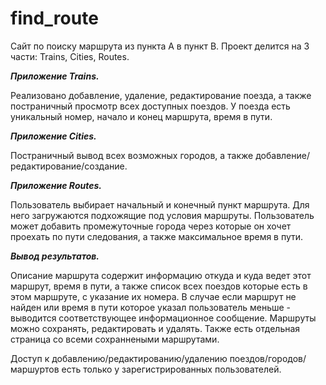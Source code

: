 # find_route
Сайт по поиску маршрута из пункта A в пункт B.
Проект делится на 3 части: Trains, Cities, Routes.


_**Приложение Trains.**_

Реализовано добавление, удаление, редактирование поезда, а также постраничный просмотр всех доступных поездов. У поезда есть уникальный номер, начало и конец маршрута, время в пути.

**_Приложение Cities._**

Постраничный вывод всех возможных городов, а также добавление/редактирование/создание.

**_Приложение Routes._**

Пользователь выбирает начальный и конечный пункт маршрута. Для него загружаются подхожящие под условия маршруты. Пользователь может добавить промежуточные города через которые он хочет проехать по пути следования, а также максимальное время в пути.

_**Вывод результатов.**_

Описание маршрута содержит информацию откуда и куда ведет этот маршрут, время в пути, а также список всех поездов которые есть в этом маршруте, с указание их номера. В случае если маршрут не найден или время в пути которое указал пользователь меньше - выводится соответствующее информационное сообщение. Маршруты можно сохранять, редактировать и удалять. Также есть отдельная страница со всеми сохраннеными маршрутами.


Доступ к добавлению/редактированию/удалению поездов/городов/маршуртов есть только у зарегистрированных пользователей.

